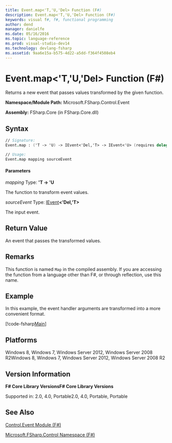 ```yaml
---
title: Event.map<'T,'U,'Del> Function (F#)
description: Event.map<'T,'U,'Del> Function (F#)
keywords: visual f#, f#, functional programming
author: dend
manager: danielfe
ms.date: 05/16/2016
ms.topic: language-reference
ms.prod: visual-studio-dev14
ms.technology: devlang-fsharp
ms.assetid: 9aa6e15a-b575-4d22-a5dd-f364f4508eb4 
---
```


# Event.map<'T,'U,'Del> Function (F#)

Returns a new event that passes values transformed by the given function.

**Namespace/Module Path:** Microsoft.FSharp.Control.Event

**Assembly:** FSharp.Core (in FSharp.Core.dll)


## Syntax

```fsharp
// Signature:
Event.map : ('T -> 'U) -> IEvent<'Del,'T> -> IEvent<'U> (requires delegate)

// Usage:
Event.map mapping sourceEvent
```

#### Parameters
*mapping*
Type: **'T -&gt; 'U**


The function to transform event values.


*sourceEvent*
Type: [IEvent](https://msdn.microsoft.com/library/8dbca0df-f8a1-40bd-8d50-aa26f6a8b862)**&lt;'Del,'T&gt;**


The input event.

## Return Value

An event that passes the transformed values.

## Remarks
This function is named `Map` in the compiled assembly. If you are accessing the function from a language other than F#, or through reflection, use this name.

## Example

In this example, the event handler arguments are transformed into a more convenient format.

[!code-fsharp[Main](~samples/snippets/fsharp/events/snippet4.fs)]

## Platforms
Windows 8, Windows 7, Windows Server 2012, Windows Server 2008 R2Windows 8, Windows 7, Windows Server 2012, Windows Server 2008 R2


## Version Information
**F# Core Library VersionsF# Core Library Versions**

Supported in: 2.0, 4.0, Portable2.0, 4.0, Portable, Portable

## See Also
[Control.Event Module &#40;F&#35;&#41;](Control.Event-Module-%5BFSharp%5D.md)

[Microsoft.FSharp.Control Namespace &#40;F&#35;&#41;](Microsoft.FSharp.Control-Namespace-%5BFSharp%5D.md)